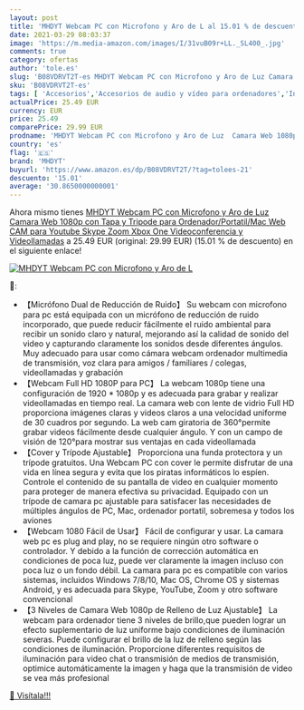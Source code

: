 ```yaml
---
layout: post
title: 'MHDYT Webcam PC con Microfono y Aro de L al 15.01 % de descuento'
date: 2021-03-29 08:03:37
image: 'https://m.media-amazon.com/images/I/31vuB09r+LL._SL400_.jpg'
comments: true
category: ofertas
author: 'tole.es'
slug: 'B08VDRVT2T-es MHDYT Webcam PC con Microfono y Aro de Luz Camara Web...'
sku: 'B08VDRVT2T-es'
tags: [ 'Accesorios','Accesorios de audio y vídeo para ordenadores','Informática','Webcams y telefonía VoIP','mhdyt','xbox', ]
actualPrice: 25.49 EUR
currency: EUR
price: 25.49
comparePrice: 29.99 EUR
prodname: 'MHDYT Webcam PC con Microfono y Aro de Luz  Camara Web 1080p con Tapa y Tripode para Ordenador/Portatil/Mac  Web CAM para Youtube  Skype  Zoom  Xbox One  Videoconferencia y Videollamadas'
country: 'es'
flag: '🇪🇸'
brand: 'MHDYT'
buyurl: 'https://www.amazon.es/dp/B08VDRVT2T/?tag=tolees-21'
descuento: '15.01'
average: '30.8650000000001'
---
```


Ahora mismo tienes [MHDYT Webcam PC con Microfono y Aro de Luz  Camara Web 1080p con Tapa y Tripode para Ordenador/Portatil/Mac  Web CAM para Youtube  Skype  Zoom  Xbox One  Videoconferencia y Videollamadas](https://www.amazon.es/dp/B08VDRVT2T/?tag=tolees-21) a 25.49 EUR (original: 29.99 EUR) (15.01 %  de descuento) en el siguiente enlace!

[![MHDYT Webcam PC con Microfono y Aro de L](https://m.media-amazon.com/images/I/31vuB09r+LL._SL400_.jpg)](https://www.amazon.es/dp/B08VDRVT2T/?tag=tolees-21)

🔎:

- 【Micrófono Dual de Reducción de Ruido】 Su webcam con microfono para pc está equipada con un micrófono de reducción de ruido incorporado, que puede reducir fácilmente el ruido ambiental para recibir un sonido claro y natural, mejorando así la calidad de sonido del video y capturando claramente los sonidos desde diferentes ángulos. Muy adecuado para usar como cámara webcam ordenador multimedia de transmisión, voz clara para amigos / familiares / colegas, videollamadas y grabación
- 【Webcam Full HD 1080P para PC】 La webcam 1080p tiene una configuración de 1920 * 1080p y es adecuada para grabar y realizar videollamadas en tiempo real. La camara web con lente de vidrio Full HD proporciona imágenes claras y videos claros a una velocidad uniforme de 30 cuadros por segundo. La web cam giratoria de 360°permite grabar videos fácilmente desde cualquier ángulo. Y con un campo de visión de 120°para mostrar sus ventajas en cada videollamada
- 【Cover y Trípode Ajustable】 Proporciona una funda protectora y un trípode gratuitos. Una Webcam PC con cover le permite disfrutar de una vida en línea segura y evita que los piratas informáticos lo espíen. Controle el contenido de su pantalla de video en cualquier momento para proteger de manera efectiva su privacidad. Equipado con un trípode de camara pc ajustable para satisfacer las necesidades de múltiples ángulos de PC, Mac, ordenador portatil, sobremesa y todos los aviones
- 【Webcam 1080 Fácil de Usar】 Fácil de configurar y usar. La camara web pc es plug and play, no se requiere ningún otro software o controlador. Y debido a la función de corrección automática en condiciones de poca luz, puede ver claramente la imagen incluso con poca luz o un fondo débil. La camara para pc es compatible con varios sistemas, incluidos Windows 7/8/10, Mac OS, Chrome OS y sistemas Android, y es adecuada para Skype, YouTube, Zoom y otro software convencional
- 【3 Niveles de Camara Web 1080p de Relleno de Luz Ajustable】 La webcam para ordenador tiene 3 niveles de brillo,que pueden lograr un efecto suplementario de luz uniforme bajo condiciones de iluminación severas. Puede configurar el brillo de la luz de relleno según las condiciones de iluminación. Proporcione diferentes requisitos de iluminación para video chat o transmisión de medios de transmisión, optimice automáticamente la imagen y haga que la transmisión de video se vea más profesional

[🛒 Visítala!!!](https://www.amazon.es/dp/B08VDRVT2T/?tag=tolees-21)
